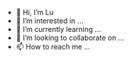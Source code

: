 - 👋 Hi, I’m Lu
- 👀 I’m interested in ...
- 🌱 I’m currently learning ...
- 💞️ I’m looking to collaborate on ...
- 📫 How to reach me ...

<!---
lu0lu/lu0lu is a ✨ special ✨ repository because its `README.md` (this file) appears on your GitHub profile.
You can click the Preview link to take a look at your changes.
--->
